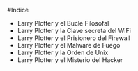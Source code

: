 #Indice

* Larry Plotter y el Bucle Filosofal
* Larry Plotter y la Clave secreta del WiFi
* Larry Plotter y el Prisionero del Firewall
* Larry Plotter y el Malware de Fuego
* Larry Plotter y la Orden de Unix
* Larry Plotter y el Misterio del Hacker
